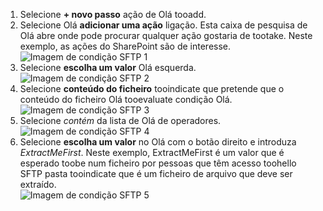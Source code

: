 1. Selecione **+ novo passo** ação de Olá tooadd.  
2. Selecione Olá **adicionar uma ação** ligação. Esta caixa de pesquisa de Olá abre onde pode procurar qualquer ação gostaria de tootake. Neste exemplo, as ações do SharePoint são de interesse.    
   ![Imagem de condição SFTP 1](./media/connectors-create-api-sftp/condition-1.png)    
3. Selecione **escolha um valor** Olá esquerda. 
   ![Imagem de condição SFTP 2](./media/connectors-create-api-sftp/condition-2.png)    
4. Selecione **conteúdo do ficheiro** tooindicate que pretende que o conteúdo do ficheiro Olá tooevaluate condição Olá.      
   ![Imagem de condição SFTP 3](./media/connectors-create-api-sftp/condition-3.png)   
5. Selecione *contém* da lista de Olá de operadores.       
   ![Imagem de condição SFTP 4](./media/connectors-create-api-sftp/condition-4.png)   
6. Selecione **escolha um valor** no Olá com o botão direito e introduza *ExtractMeFirst*. Neste exemplo, ExtractMeFirst é um valor que é esperado toobe num ficheiro por pessoas que têm acesso toohello SFTP pasta tooindicate que é um ficheiro de arquivo que deve ser extraído.  
   ![Imagem de condição SFTP 5](./media/connectors-create-api-sftp/condition-5.png)   

